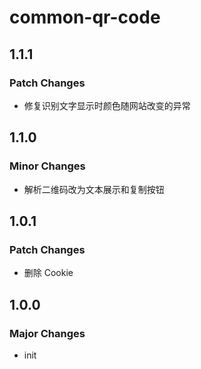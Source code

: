 # common-qr-code

## 1.1.1

### Patch Changes

- 修复识别文字显示时颜色随网站改变的异常

## 1.1.0

### Minor Changes

- 解析二维码改为文本展示和复制按钮

## 1.0.1

### Patch Changes

- 删除 Cookie

## 1.0.0

### Major Changes

- init
